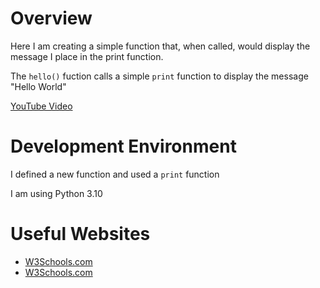 # Overview

Here I am creating a simple function that, when called, would display the message I place in the print function.

The `hello()` fuction calls a simple `print` function to display the message "Hello World"

[YouTube Video](https://github.com/FiercelyPierce/HelloWorld)

# Development Environment

I defined a new function and used a `print` function

I am using Python 3.10

# Useful Websites

- [W3Schools.com](https://www.w3schools.com/python/ref_func_print.asp)
- [W3Schools.com](https://www.w3schools.com/python/python_functions.asp)